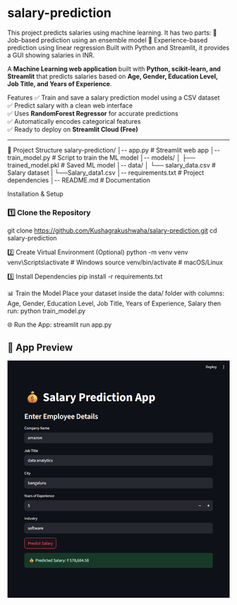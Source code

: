 # salary-prediction
This project predicts salaries using machine learning. It has two parts: 🔹 Job-based prediction using an ensemble model 🔹 Experience-based prediction using linear regression  Built with Python and Streamlit, it provides a GUI showing salaries in INR. 

A **Machine Learning web application** built with **Python, scikit-learn, and Streamlit** that predicts salaries based on **Age, Gender, Education Level, Job Title, and Years of Experience**.

Features
✅ Train and save a salary prediction model using a CSV dataset  
✅ Predict salary with a clean web interface  
✅ Uses **RandomForest Regressor** for accurate predictions  
✅ Automatically encodes categorical features  
✅ Ready to deploy on **Streamlit Cloud (Free)**  

---

📂 Project Structure
salary-prediction/
│-- app.py # Streamlit web app
│-- train_model.py # Script to train the ML model
│-- models/
│ ├── trained_model.pkl # Saved ML model
│-- data/
│ └── salary_data.csv # Salary dataset
| └──Salary_data1.csv
│-- requirements.txt # Project dependencies
│-- README.md # Documentation

Installation & Setup

### 1️⃣ Clone the Repository
git clone https://github.com/Kushagrakushwaha/salary-prediction.git
cd salary-prediction

2️⃣ Create Virtual Environment (Optional)
python -m venv venv
venv\Scripts\activate       # Windows
source venv/bin/activate    # macOS/Linux

3️⃣ Install Dependencies
pip install -r requirements.txt

📊 Train the Model
Place your dataset inside the data/ folder with columns:
Age, Gender, Education Level, Job Title, Years of Experience, Salary
then run: python train_model.py

🌐 Run the App: streamlit run app.py


## 📸 App Preview

![Salary Prediction Screenshot](https://raw.githubusercontent.com/kushagrakushwaha/salary-prediction/main/screenshot.png)
